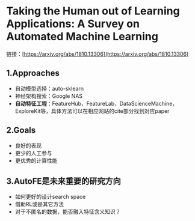 # Taking the Human out of Learning Applications: A Survey on Automated Machine Learning

链接：[https://arxiv.org/abs/1810.13306](https://arxiv.org/abs/1810.13306)

## 1.Approaches
- 自动模型选择：auto-sklearn
- 神经架构搜索：Google NAS
- **自动特征工程**：FeatureHub，FeatureLab，DataScienceMachine，ExploreKit等，具体方法可以在相应网站的cite部分找到对应paper

## 2.Goals
- 良好的表现
- 更少的人工参与
- 更优秀的计算性能

## 3.AutoFE是未来重要的研究方向
- 如何更好的设计search space
- 借助RL或是其它方法
- 对于不匿名的数据，能否融入特征含义知识？